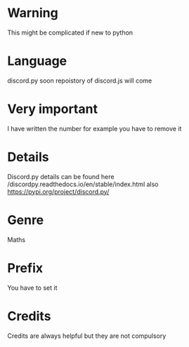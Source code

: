 # Warning
This might be complicated if new to python
# Language
discord.py soon repoistory of discord.js will come
# Very important
I have written the number for example you have to remove it
# Details
Discord.py details can be found here
/discordpy.readthedocs.io/en/stable/index.html also https://pypi.org/project/discord.py/
# Genre
Maths
# Prefix
You have to set it
# Credits
Credits are always helpful but they are not compulsory
